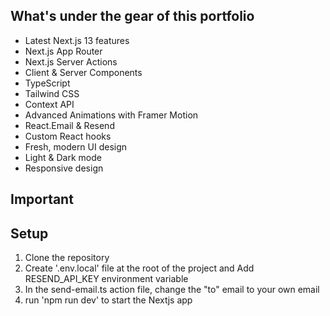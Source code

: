## What's under the gear of this portfolio

- Latest Next.js 13 features
- Next.js App Router
- Next.js Server Actions
- Client & Server Components
- TypeScript
- Tailwind CSS
- Context API
- Advanced Animations with Framer Motion
- React.Email & Resend
- Custom React hooks
- Fresh, modern UI design
- Light & Dark mode
- Responsive design

## Important

## Setup

1. Clone the repository
2. Create '.env.local' file at the root of the project and Add RESEND_API_KEY environment variable
3. In the send-email.ts action file, change the "to" email to your own email
4. run 'npm run dev' to start the Nextjs app
